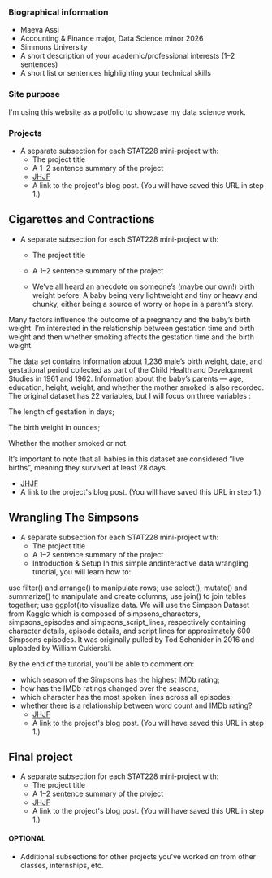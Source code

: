 ### Biographical information

- Maeva Assi
- Accounting & Finance major, Data Science minor 2026
- Simmons University
- A short description of your academic/professional interests (1–2 sentences)
- A short list or sentences highlighting your technical skills

### Site purpose
I'm using this website as a potfolio to showcase my data science work.

### Projects
- A separate subsection for each STAT228 mini-project with:
  - The project title
  - A 1–2 sentence summary of the project
  - [JHJF](https://github.com/maevassi/portfolio/blob/main/README.md)
  - A link to the project's blog post. (You will have saved this URL in step 1.)

## Cigarettes and Contractions
- A separate subsection for each STAT228 mini-project with:
  - The project title
  - A 1–2 sentence summary of the project
 
  - We’ve all heard an anecdote on someone’s (maybe our own!) birth weight before. A baby being very lightweight and tiny or heavy and chunky, either being a source of worry or hope in a parent’s story.

Many factors influence the outcome of a pregnancy and the baby’s birth weight. I’m interested in the relationship between gestation time and birth weight and then whether smoking affects the gestation time and the birth weight.

The data set contains information about 1,236 male’s birth weight, date, and gestational period collected as part of the Child Health and Development Studies in 1961 and 1962. Information about the baby’s parents — age, education, height, weight, and whether the mother smoked is also recorded. The original dataset has 22 variables, but I will focus on three variables :

The length of gestation in days;

The birth weight in ounces;

Whether the mother smoked or not.

It’s important to note that all babies in this dataset are considered “live births”, meaning they survived at least 28 days.

  - [JHJF](https://github.com/maevassi/portfolio/blob/main/README.md)
  - A link to the project's blog post. (You will have saved this URL in step 1.)

## Wrangling The Simpsons
- A separate subsection for each STAT228 mini-project with:
  - The project title
  - A 1–2 sentence summary of the project
  - Introduction & Setup
In this simple andinteractive data wrangling tutorial, you will learn how to:

use filter() and arrange() to manipulate rows;
use select(), mutate() and summarize() to manipulate and create columns;
use join() to join tables together;
use ggplot()to visualize data.
We will use the Simpson Dataset from Kaggle which is composed of simpsons_characters, simpsons_episodes and simpsons_script_lines, respectively containing character details, episode details, and script lines for approximately 600 Simpsons episodes. It was originally pulled by Tod Schenider in 2016 and uploaded by William Cukierski.

By the end of the tutorial, you’ll be able to comment on:
- which season of the Simpsons has the highest IMDb rating;
- how has the IMDb ratings changed over the seasons;
- which character has the most spoken lines across all episodes;
- whether there is a relationship between word count and IMDb rating?
  - [JHJF](https://github.com/maevassi/portfolio/blob/main/README.md)
  - A link to the project's blog post. (You will have saved this URL in step 1.)
  
## Final project
- A separate subsection for each STAT228 mini-project with:
  - The project title
  - A 1–2 sentence summary of the project
  - [JHJF](https://github.com/maevassi/portfolio/blob/main/README.md)
  - A link to the project's blog post. (You will have saved this URL in step 1.)

  
#### OPTIONAL

- Additional subsections for other projects you’ve worked on from other classes, internships, etc.
